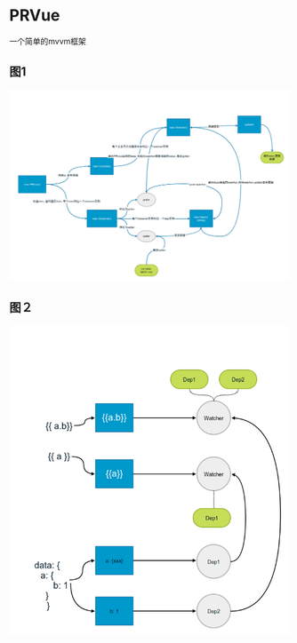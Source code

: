 # PRVue
一个简单的mvvm框架

## 图1
![img](https://github.com/PeterLimao/PRVue/raw/master/img/mvvm.png)

## 图２
![img](https://github.com/PeterLimao/PRVue/raw/master/img/rl.png)
